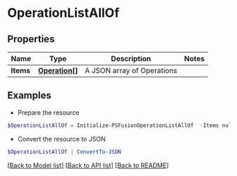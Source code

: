 # OperationListAllOf
## Properties

Name | Type | Description | Notes
------------ | ------------- | ------------- | -------------
**Items** | [**Operation[]**](Operation.md) | A JSON array of Operations | 

## Examples

- Prepare the resource
```powershell
$OperationListAllOf = Initialize-PSFusionOperationListAllOf  -Items null
```

- Convert the resource to JSON
```powershell
$OperationListAllOf | ConvertTo-JSON
```

[[Back to Model list]](../README.md#documentation-for-models) [[Back to API list]](../README.md#documentation-for-api-endpoints) [[Back to README]](../README.md)

